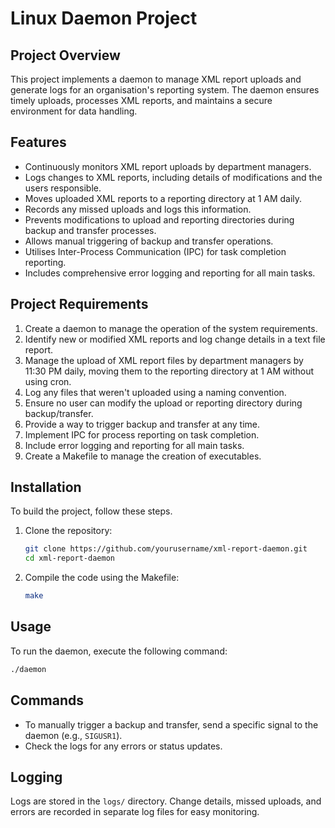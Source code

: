 # Linux Daemon Project
## Project Overview
This project implements a daemon to manage XML report uploads and generate logs for an organisation's reporting system. The daemon ensures timely uploads, processes XML reports, and maintains a secure environment for data handling.

## Features
- Continuously monitors XML report uploads by department managers.
- Logs changes to XML reports, including details of modifications and the users responsible.
- Moves uploaded XML reports to a reporting directory at 1 AM daily.
- Records any missed uploads and logs this information.
- Prevents modifications to upload and reporting directories during backup and transfer processes.
- Allows manual triggering of backup and transfer operations.
- Utilises Inter-Process Communication (IPC) for task completion reporting.
- Includes comprehensive error logging and reporting for all main tasks.

## Project Requirements
1. Create a daemon to manage the operation of the system requirements.
2. Identify new or modified XML reports and log change details in a text file report.
3. Manage the upload of XML report files by department managers by 11:30 PM daily, moving them to the reporting directory at 1 AM without using cron.
4. Log any files that weren't uploaded using a naming convention.
5. Ensure no user can modify the upload or reporting directory during backup/transfer.
6. Provide a way to trigger backup and transfer at any time.
7. Implement IPC for process reporting on task completion.
8. Include error logging and reporting for all main tasks.
9. Create a Makefile to manage the creation of executables.

## Installation
To build the project, follow these steps.
1. Clone the repository:
   ```bash
   git clone https://github.com/yourusername/xml-report-daemon.git
   cd xml-report-daemon
3. Compile the code using the Makefile:
   ```bash
   make

## Usage
To run the daemon, execute the following command:
```bash
./daemon
```

## Commands
- To manually trigger a backup and transfer, send a specific signal to the daemon (e.g., `SIGUSR1`).
- Check the logs for any errors or status updates.

## Logging
Logs are stored in the `logs/` directory. Change details, missed uploads, and errors are recorded in separate log files for easy monitoring.
